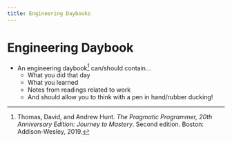 ```yaml
---
title: Engineering Daybooks
---
```


# Engineering Daybook

- An engineering daybook[^1] can/should contain...
    - What you did that day
    - What you learned
    - Notes from readings related to work
    - And should allow you to think with a pen in hand/rubber ducking!

[^1]: Thomas, David, and Andrew Hunt.
_The Pragmatic Programmer, 20th Anniversary Edition: Journey to Mastery_.
Second edition. Boston: Addison-Wesley, 2019.
